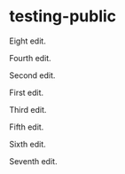 # testing-public

Eight edit.

Fourth edit.

Second edit.

First edit.

Third edit.

Fifth edit.

Sixth edit.

Seventh edit.

